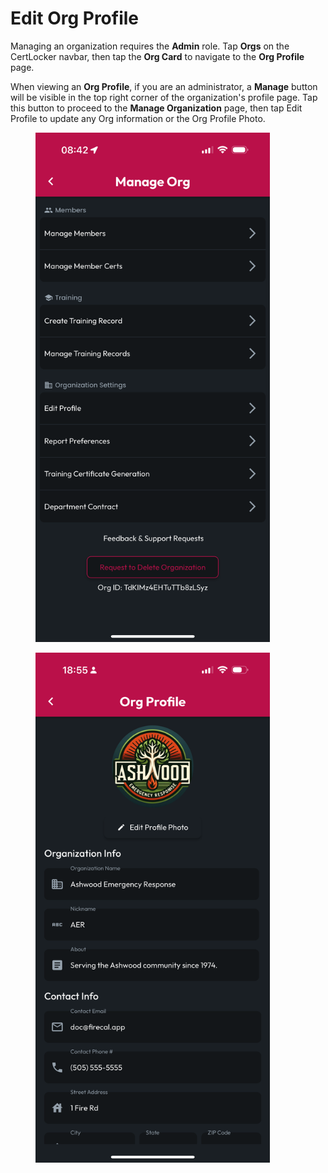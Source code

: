 # Edit Org Profile

Managing an organization requires the **Admin** role. Tap **Orgs** on the CertLocker navbar, then tap the **Org Card** to navigate to the **Org Profile** page.

When viewing an **Org Profile**, if you are an administrator, a **Manage** button will be visible in the top right corner of the organization's profile page. Tap this button to proceed to the **Manage Organization** page, then tap Edit Profile to update any Org information or the Org Profile Photo.

<div><figure><img src="../../.gitbook/assets/1.0.0-orgs-manage-contract (1).PNG" alt="" width="375"><figcaption></figcaption></figure> <figure><img src="../../.gitbook/assets/1.0.0-org-profile-edit.PNG" alt="" width="375"><figcaption></figcaption></figure></div>
